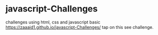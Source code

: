 # javascript-Challenges
challenges using html, css and javascript basic
https://zaaaid1.github.io/javascript-Challenges/ tap on this see challenge.

